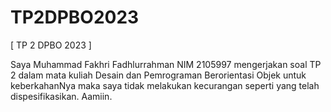 # TP2DPBO2023

[ TP 2 DPBO 2023 ]

Saya Muhammad Fakhri Fadhlurrahman NIM 2105997 mengerjakan soal TP 2 dalam mata kuliah Desain dan Pemrograman Berorientasi Objek untuk keberkahanNya maka saya tidak melakukan kecurangan seperti yang telah dispesifikasikan. Aamiin.
